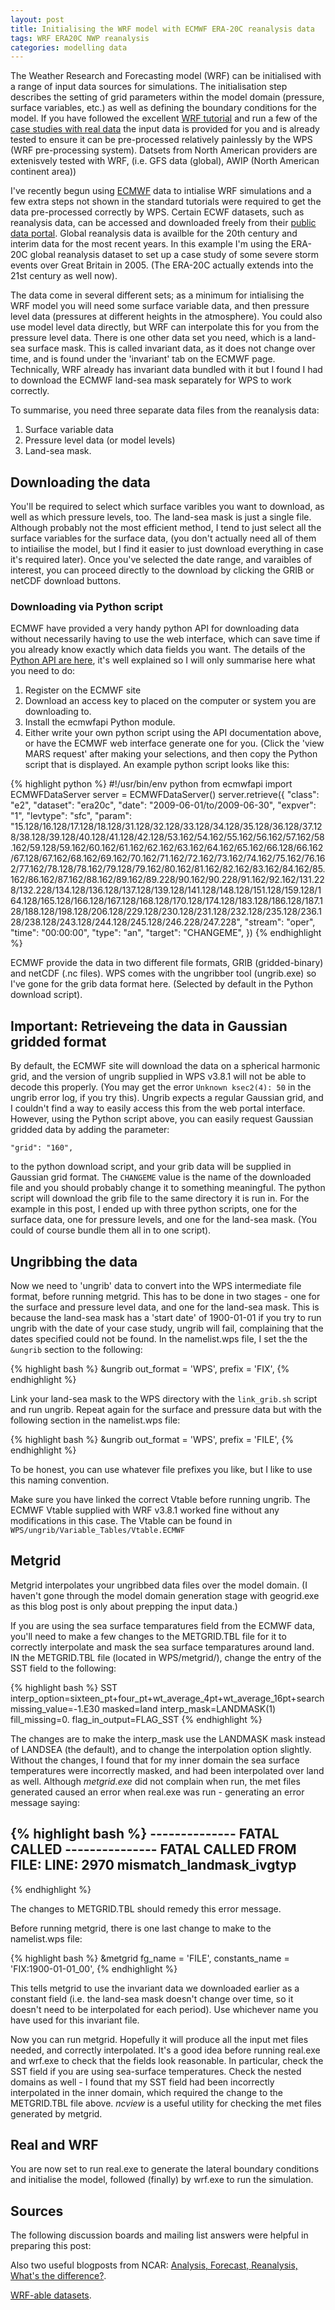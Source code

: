 ```yaml
---
layout: post
title: Initialising the WRF model with ECMWF ERA-20C reanalysis data
tags: WRF ERA20C NWP reanalysis
categories: modelling data
---
```


The Weather Research and Forecasting model (WRF) can be initialised with a range of input data sources for simulations. The initialisation step describes the setting of grid parameters within the model domain (pressure, surface variables, etc.) as well as defining the boundary conditions for the model. If you have followed the excellent [WRF tutorial](http://www2.mmm.ucar.edu/wrf/OnLineTutorial/Introduction/index.html) and run a few of the [case studies with real data](http://www2.mmm.ucar.edu/wrf/OnLineTutorial/CASES/index.html) the input data is provided for you and is already tested to ensure it can be pre-processed relatively painlessly by the WPS (WRF pre-processing system). Datsets from North American providers are extenisvely tested with WRF, (i.e. GFS data (global), AWIP (North American continent area))

I've recently begun using [ECMWF](www.ecmwf.int) data to intialise WRF simulations and a few extra steps not shown in the standard tutorials were required to get the data pre-processed correctly by WPS. Certain ECWF datasets, such as reanalysis data, can be accessed and downloaded freely from their [public data portal](http://apps.ecmwf.int/datasets/). Global reanalysis data is availble for the 20th century and interim data for the most recent years. In this example I'm using the ERA-20C global reanalysis dataset to set up a case study of some severe storm events over Great Britain in 2005. (The ERA-20C actually extends into the 21st century as well now). 

The data come in several different sets; as a minimum for intialising the WRF model you will need some surface variable data, and then pressure level data (pressures at different heights in the atmosphere). You could also use model level data directly, but WRF can interpolate this for you from the pressure level data. There is one other data set you need, which is a land-sea surface mask. This is called invariant data, as it does not change over time, and is found under the 'invariant' tab on the ECMWF page. Technically, WRF already has invariant data bundled with it but I found I had to download the ECMWF land-sea mask separately for WPS to work correctly. 

To summarise, you need three separate data files from the reanalysis data:

1. Surface variable data
2. Pressure level data (or model levels)
3. Land-sea mask.

## Downloading the data 
You'll be required to select which surface varibles you want to download, as well as which pressure levels, too. The land-sea mask is just a single file. Although probably not the most efficient method, I tend to just select all the surface variables for the surface data, (you don't actually need all of them to intiailise the model, but I find it easier to just download everything in case it's required later). Once you've selected the date range, and varaibles of interest, you can proceed directly to the download by clicking the GRIB or netCDF download buttons. 

### Downloading via Python script
ECMWF have provided a very handy python API for downloading data without necessarily having to use the web interface, which can save time if you already know exactly which data fields you want. The details of the [Python API are here](https://software.ecmwf.int/wiki/display/WEBAPI/Access+ECMWF+Public+Datasets), it's well explained so I will only summarise here what you need to do:

1. Register on the ECMWF site
2. Download an access key to placed on the computer or system you are downloading to.
3. Install the ecmwfapi Python module.
3. Either write your own python script using the API documentation above, or have the ECMWF web interface generate one for you. (Click the 'view MARS request' after making your selections, and then copy the Python script that is displayed. An example python script looks like this:

{% highlight python %}
#!/usr/bin/env python
from ecmwfapi import ECMWFDataServer
server = ECMWFDataServer()
server.retrieve({
    "class": "e2",
    "dataset": "era20c",
    "date": "2009-06-01/to/2009-06-30",
    "expver": "1",
    "levtype": "sfc",
    "param": "15.128/16.128/17.128/18.128/31.128/32.128/33.128/34.128/35.128/36.128/37.128/38.128/39.128/40.128/41.128/42.128/53.162/54.162/55.162/56.162/57.162/58.162/59.128/59.162/60.162/61.162/62.162/63.162/64.162/65.162/66.128/66.162/67.128/67.162/68.162/69.162/70.162/71.162/72.162/73.162/74.162/75.162/76.162/77.162/78.128/78.162/79.128/79.162/80.162/81.162/82.162/83.162/84.162/85.162/86.162/87.162/88.162/89.162/89.228/90.162/90.228/91.162/92.162/131.228/132.228/134.128/136.128/137.128/139.128/141.128/148.128/151.128/159.128/164.128/165.128/166.128/167.128/168.128/170.128/174.128/183.128/186.128/187.128/188.128/198.128/206.128/229.128/230.128/231.128/232.128/235.128/236.128/238.128/243.128/244.128/245.128/246.228/247.228",
    "stream": "oper",
    "time": "00:00:00",
    "type": "an",
    "target": "CHANGEME",
})
{% endhighlight %}

ECMWF provide the data in two different file formats, GRIB (gridded-binary) and netCDF (.nc files). WPS comes with the ungribber tool (ungrib.exe) so I've gone for the grib data format here. (Selected by default in the Python download script).

## Important: Retrieveing the data in Gaussian gridded format
By default, the ECMWF site will download the data on a spherical harmonic grid, and the version of ungrib supplied in WPS v3.8.1 will not be able to decode this properly. (You may get the error ``Unknown ksec2(4): 50`` in the ungrib error log, if you try this). Ungrib expects a regular Gaussian grid, and I couldn't find a way to easily access this from the web portal interface. However, using the Python script above, you can easily request Gaussian gridded data by adding the parameter:

``"grid": "160",``

to the python download script, and your grib data will be supplied in Gaussian grid format. The `CHANGEME` value is the name of the downloaded file and you should probably change it to something meaningful. The python script will download the grib file to the same directory it is run in. For the example in this post, I ended up with three python scripts, one for the surface data, one for pressure levels, and one for the land-sea mask. (You could of course bundle them all in to one script).

## Ungribbing the data
Now we need to 'ungrib' data to convert into the WPS intermediate file format, before running metgrid. This has to be done in two stages - one for the surface and pressure level data, and one for the land-sea mask. This is because the land-sea mask has a 'start date' of 1900-01-01 if you try to run ungrib with the date of your case study, ungrib will fail, complaining that the dates specified could not be found. In the namelist.wps file, I set the the `&ungrib` section to the following:

{% highlight bash %}
&ungrib
  out_format = 'WPS',
  prefix = 'FIX',
{% endhighlight %}

Link your land-sea mask to the WPS directory with the `link_grib.sh` script and run ungrib. Repeat again for the surface and pressure data but with the following section in the namelist.wps file:

{% highlight bash %}
&ungrib
  out_format = 'WPS',
  prefix = 'FILE',
{% endhighlight %}

To be honest, you can use whatever file prefixes you like, but I like to use this naming convention.

Make sure you have linked the correct Vtable before running ungrib. The ECMWF Vtable supplied with WRF v3.8.1 worked fine without any modifications in this case. The Vtable can be found in `WPS/ungrib/Variable_Tables/Vtable.ECMWF`

## Metgrid
Metgrid interpolates your ungribbed data files over the model domain. (I haven't gone through the model domain generation stage with geogrid.exe as this blog post is only about prepping the input data.) 

If you are using the sea surface temparatures field from the ECMWF data, you'll need to make a few changes to the METGRID.TBL file for it to correctly interpolate and mask the sea surface temparatures around land. IN the METGRID.TBL file (located in WPS/metgrid/), change the entry of the SST field to the following:

{% highlight bash %}
SST
  interp_option=sixteen_pt+four_pt+wt_average_4pt+wt_average_16pt+search
  missing_value=-1.E30
  masked=land
  interp_mask=LANDMASK(1)
  fill_missing=0.
  flag_in_output=FLAG_SST 
{% endhighlight %}

The changes are to make the interp_mask use the LANDMASK mask instead of LANDSEA (the default), and to change the interpolation option slightly. Without the changes, I found that for my inner domain the sea surface temperatures were incorrectly masked, and had been interpolated over land as well. Although _metgrid.exe_ did not complain when run, the met files generated caused an error when real.exe was run - generating an error message saying:

{% highlight bash %}
-------------- FATAL CALLED ---------------
FATAL CALLED FROM FILE:  <stdin>  LINE:    2970
mismatch_landmask_ivgtyp
-------------------------------------------
{% endhighlight %}

The changes to METGRID.TBL should remedy this error message.

Before running metgrid, there is one last change to make to the namelist.wps file:

{% highlight bash %}
&metgrid
  fg_name = 'FILE',
  constants_name = 'FIX:1900-01-01_00',
{% endhighlight %}

This tells metgrid to use the invariant data we downloaded earlier as a constant field (i.e. the land-sea mask doesn't change over time, so it doesn't need to be interpolated for each period). Use whichever name you have used for this invariant file. 

Now you can run metgrid. Hopefully it will produce all the input met files needed, and correctly interpolated. It's a good idea before running real.exe and wrf.exe to check that the fields look reasonable. In particular, check the SST field if you are using sea-surface temperatures. Check the nested domains as well - I found that my SST field had been incorrectly interpolated in the inner domain, which required the change to the METGRID.TBL file above. _ncview_ is a useful utility for checking the met files generated by metgrid. 

## Real and WRF
You are now set to run real.exe to generate the lateral boundary conditions and initialise the model, followed (finally) by wrf.exe to run the simulation. 


## Sources

The following discussion boards and mailing list answers were helpful in preparing this post:

[](http://www2.mmm.ucar.edu/wrf/users/FAQ_files/FAQ_wps_input_data.html)
[](http://forum.wrfforum.com/viewtopic.php?f=22&t=1001)
[](http://forum.wrfforum.com/viewtopic.php?f=6&t=4512)

Also two useful blogposts from NCAR:
[Analysis, Forecast, Reanalysis, What's the difference?](http://ncarrda.blogspot.co.uk/2015/04/analysis-forecast-reanalysis-whats.html).

[WRF-able datasets](http://ncarrda.blogspot.co.uk/2016/01/wrf-able-datasets.html).





